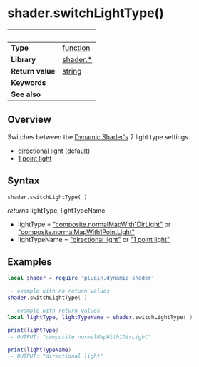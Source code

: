 # shader.switchLightType()

|                      | &nbsp; 
| -------------------- | ---------------------------------------------------------------
| __Type__             | [function](http://docs.coronalabs.com/api/type/Function.html)
| __Library__          | [shader.*](README.md)
| __Return value__     | [string](https://docs.coronalabs.com/api/type/String.html)
| __Keywords__         | 
| __See also__         | 



## Overview

Switches between tbe [Dynamic Shader's](README.md) 2 light type settings.
- [directional light](https://docs.coronalabs.com/guide/graphics/effects.html#composite.normalmapwith1dirlight) (default)
- [1 point light](https://docs.coronalabs.com/guide/graphics/effects.html#composite.normalmapwith1pointlight)


## Syntax

	shader.switchLightType( )
  
  _*returns*_ lightType, lightTypeName
  
  - lightType = ["composite.normalMapWith1DirLight"](https://docs.coronalabs.com/guide/graphics/effects.html#composite.normalmapwith1dirlight) or ["composite.normalMapWith1PointLight"](https://docs.coronalabs.com/guide/graphics/effects.html#composite.normalmapwith1pointlight)
  - lightTypeName = ["directional light"](https://docs.coronalabs.com/guide/graphics/effects.html#composite.normalmapwith1dirlight) or ["1 point light"](https://docs.coronalabs.com/guide/graphics/effects.html#composite.normalmapwith1pointlight)
  
## Examples

``````lua
local shader = require 'plugin.dynamic-shader'

-- example with no return values
shader.switchLightType( )

-- example with return values
local lightType, lightTypeName = shader.switchLightType( )

print(lightType)
-- OUTPUT: "composite.normalMapWith1DirLight"

print(lightTypeName)
-- OUTPUT: "directional light"

``````
